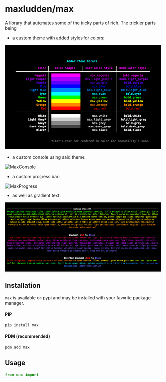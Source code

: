 # maxludden/max

A library that automates some of the tricky parts of rich. The trickier parts being

- a custom theme with added styles for colors:

![MaxTheme-New](static/MaxTheme.png)

- a custom console using said theme:

![MaxConsole](/Users/maxludden/dev/py/max/static/MaxConsole.png)

- a custom progress bar:

![MaxProgress](static/MaxProgress.gif)

- as well as gradient text:

![Gradient](static/gradients.png)

## Installation

`max` is available on pypi and may be installed with your favorite package manager.

#### PIP

```shell
pip install max
```

#### PDM (recommended)

```shell
pdm add max
```

## Usage

```python
from max import 
```
